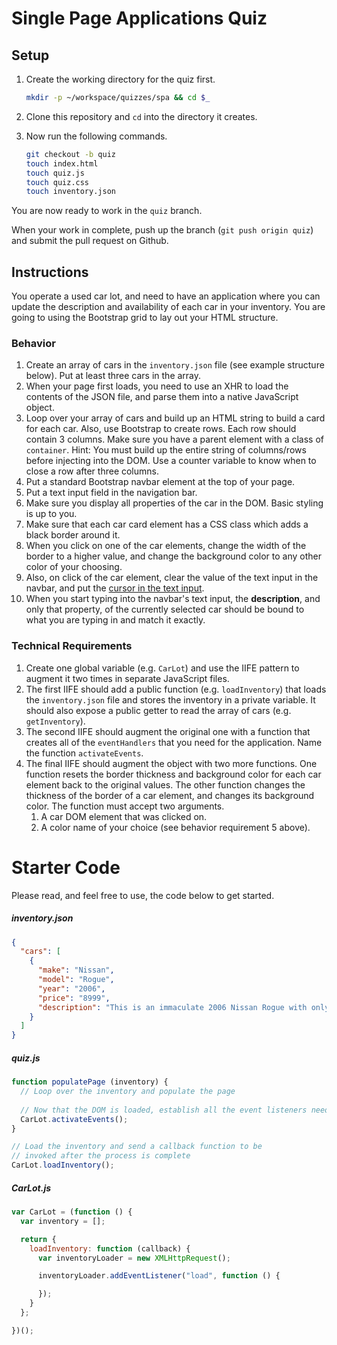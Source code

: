 # Single Page Applications Quiz

## Setup

1. Create the working directory for the quiz first.

    ```bash
    mkdir -p ~/workspace/quizzes/spa && cd $_
    ```

1. Clone this repository and `cd` into the directory it creates.
1. Now run the following commands.

    ```bash
    git checkout -b quiz
    touch index.html
    touch quiz.js
    touch quiz.css
    touch inventory.json
    ```

You are now ready to work in the `quiz` branch.

When your work in complete, push up the branch (`git push origin quiz`) and submit the pull request on Github.

## Instructions

You operate a used car lot, and need to have an application where you can update the description and availability of each car in your inventory. You are going to using the Bootstrap grid to lay out your HTML structure.

### Behavior

1. Create an array of cars in the `inventory.json` file (see example structure below). Put at least three cars in the array.
1. When your page first loads, you need to use an XHR to load the contents of the JSON file, and parse them into a native JavaScript object.
1. Loop over your array of cars and build up an HTML string to build a card for each car. Also, use Bootstrap to create rows. Each row should contain 3 columns. Make sure you have a parent element with a class of `container`. Hint: You must build up the entire string of columns/rows before injecting into the DOM. Use a counter variable to know when to close a row after three columns.
1. Put a standard Bootstrap navbar element at the top of your page.
1. Put a text input field in the navigation bar.
1. Make sure you display all properties of the car in the DOM. Basic styling is up to you.
1. Make sure that each car card element has a CSS class which adds a black border around it.
1. When you click on one of the car elements, change the width of the border to a higher value, and change the background color to any other color of your choosing.
1. Also, on click of the car element, clear the value of the text input in the navbar, and put the [cursor in the text input](https://developer.mozilla.org/en-US/docs/Web/API/HTMLElement/focus).
1. When you start typing into the navbar's text input, the **description**, and only that property, of the currently selected car should be bound to what you are typing in and match it exactly.

### Technical Requirements

1. Create one global variable (e.g. `CarLot`) and use the IIFE pattern to augment it two times in separate JavaScript files.
1. The first IIFE should add a public function (e.g. `loadInventory`) that loads the `inventory.json` file and stores the inventory in a private variable. It should also expose a public getter to read the array of cars (e.g. `getInventory`).
1. The second IIFE should augment the original one with a function that creates all of the `eventHandlers` that you need for the application. Name the function `activateEvents`.
1. The final IIFE should augment the object with two more functions. One function resets the border thickness and background color for each car element back to the original values. The other function changes the thickness of the border of a car element, and changes its background color. The function must accept two arguments.
    1. A car DOM element that was clicked on.
    1. A color name of your choice (see behavior requirement 5 above).

# Starter Code

Please read, and feel free to use, the code below to get started.

##### inventory.json

```json
{
  "cars": [
    {
      "make": "Nissan",
      "model": "Rogue",
      "year": "2006",
      "price": "8999",
      "description": "This is an immaculate 2006 Nissan Rogue with only 25000 miles on it. Leather seats, power everything."
    }
  ]
}
```

##### quiz.js

```js
function populatePage (inventory) {
  // Loop over the inventory and populate the page
  
  // Now that the DOM is loaded, establish all the event listeners needed
  CarLot.activateEvents();
}

// Load the inventory and send a callback function to be
// invoked after the process is complete
CarLot.loadInventory();
```

##### CarLot.js

```js
var CarLot = (function () {
  var inventory = [];

  return {
    loadInventory: function (callback) {
      var inventoryLoader = new XMLHttpRequest();

      inventoryLoader.addEventListener("load", function () {

      });
    }
  };

})();
```